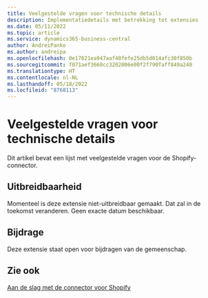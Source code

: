 ```yaml
---
title: Veelgestelde vragen voor technische details
description: Implementatiedetails met betrekking tot extensies
ms.date: 05/11/2022
ms.topic: article
ms.service: dynamics365-business-central
author: AndreiPanko
ms.author: andreipa
ms.openlocfilehash: 0e17821ea947aaf48fefe25db5d014afc30f850b
ms.sourcegitcommit: f071aef3660cc3202006e00f2f790faff849a240
ms.translationtype: HT
ms.contentlocale: nl-NL
ms.lasthandoff: 05/18/2022
ms.locfileid: "8768113"
---
```

# <a name="faq-for-technical-details"></a>Veelgestelde vragen voor technische details

Dit artikel bevat een lijst met veelgestelde vragen voor de Shopify-connector.

## <a name="extensibility"></a>Uitbreidbaarheid

Momenteel is deze extensie niet-uitbreidbaar gemaakt.
Dat zal in de toekomst veranderen. Geen exacte datum beschikbaar.

## <a name="contribution"></a>Bijdrage

Deze extensie staat open voor bijdragen van de gemeenschap.

## <a name="see-also"></a>Zie ook

[Aan de slag met de connector voor Shopify](get-started.md)  
